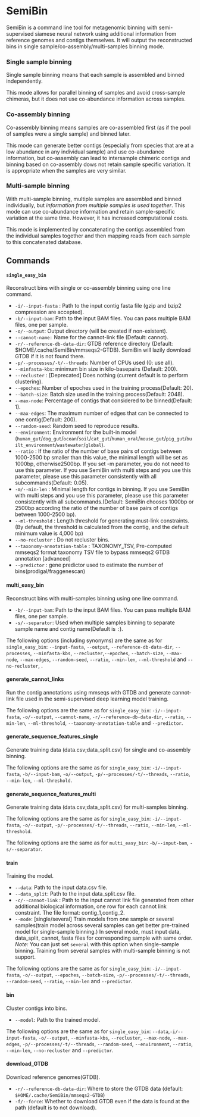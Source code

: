 # SemiBin

SemiBin is a command line tool for metagenomic binning with semi-supervised siamese neural network using additional information from reference genomes and contigs themselves. It will output the reconstructed bins in single sample/co-assembly/multi-samples binning mode.

### Single sample binning

Single sample binning means that each sample is assembled and binned
independently.

This mode allows for parallel binning of samples and avoid cross-sample
chimeras, but it does not use co-abundance information across samples.

### Co-assembly binning

Co-assembly binning means samples are co-assembled first (as if the pool of
samples were a single sample) and binned later.

This mode can generate better contigs (especially from species that are at a
low abundance in any individual sample) and use co-abundance information, but
co-assembly can lead to intersample chimeric contigs and binning based on
co-assembly dows not retain sample specific variation. It is appropriate when
the samples are very similar.

### Multi-sample binning

With multi-sample binning, multiple samples are assembled and binned
individually, but _information from multiple samples is used together_.
This mode can use co-abundance information and retain sample-specific
variation at the same time. However, it has increased computational costs.

This mode is implemented by concatenating the contigs assembled from the
individual samples together and then mapping reads from each sample to this
concatenated database.

## Commands

#### `single_easy_bin`

Reconstruct bins with single or co-assembly binning using one line command.

* `-i/--input-fasta` : Path to the input contig fasta file (gzip and bzip2 compression are accepted).
* `-b/--input-bam`: Path to the input BAM files. You can pass multiple BAM files, one per sample.
* `-o/--output`: Output directory (will be created if non-existent).
* `--cannot-name:` Name for the cannot-link file (Default: cannot).
* `-r/--reference-db-data-dir`: GTDB reference directory (Default: $HOME/.cache/SemiBin/mmseqs2-GTDB). SemiBin will lazily download GTDB if it is not found there.
* `-p/--processes/-t/--threads`: Number of CPUs used (0: use all).
* `--minfasta-kbs`: minimum bin size in kilo-basepairs (Default: 200).
* `--recluster` : [Deprecated] Does nothing (current default is to perform clustering).
* `--epoches`: Number of epoches used in the training process(Default: 20).
* `--batch-size`: Batch size used in the training process(Default: 2048).
* `--max-node`: Percentage of contigs that considered to be binned(Default: 1).
* `--max-edges`: The maximum number of edges that can be connected to one contig(Default: 200).
* `--random-seed`: Random seed to reproduce results.
* `--environment`: Environment for the built-in model (`human_gut`/`dog_gut`/`ocean`/`soil`/`cat_gut`/`human_oral`/`mouse_gut`/`pig_gut`/`built_environment`/`wastewater`/`global`).
* `--ratio` : If the ratio of the number of base pairs of contigs between 1000-2500 bp smaller than this value, the minimal length will be set as 1000bp, otherwise2500bp. If you set -m parameter, you do not need to use this parameter. If you use SemiBin with multi steps and you use this parameter, please use this parameter consistently with all subcommands(Default: 0.05). 
* `-m/--min-len` : Minimal length for contigs in binning. If you use SemiBin with multi steps and you use this parameter, please use this parameter consistently with all subcommands.(Default: SemiBin chooses 1000bp or 2500bp according the ratio of the number of base pairs of contigs between 1000-2500 bp).
* `--ml-threshold` : Length threshold for generating must-link constraints.(By default, the threshold is calculated from the contig, and the default minimum value is 4,000 bp)
* `--no-recluster` : Do not recluster bins.
* `--taxonomy-annotation-table` : TAXONOMY_TSV, Pre-computed mmseqs2 format taxonomy TSV file to bypass mmseqs2 GTDB annotation [advanced]
* `--predictor` : gene predictor used to estimate the number of bins(prodigal/fraggenescan)

#### multi_easy_bin

Reconstruct bins with multi-samples binning using one line command.

* `-b/--input-bam`: Path to the input BAM files. You can pass multiple BAM files, one per sample.
* `-s/--separator`: Used when multiple samples binning to separate sample name and contig name(Default is `:`).

The following options (including synonyms) are the same as for
`single_easy_bin`: `--input-fasta`, `--output`, `--reference-db-data-dir`,
`--processes`, `--minfasta-kbs`, `--recluster`,`--epoches`, `--batch-size`, `--max-node`, `--max-edges`, `--random-seed`, `--ratio`, `--min-len`, `--ml-threshold` and `--no-recluster`, .

#### generate_cannot_links

Run the contig annotations using mmseqs with GTDB and generate cannot-link file used in the semi-supervised deep learning model training.

The following options are the same as for `single_easy_bin`: `-i/--input-fasta`, `-o/--output`, `--cannot-name`, `-r/--reference-db-data-dir`, `--ratio`, `--min-len`, `--ml-threshold`, `--taxonomy-annotation-table` and `--predictor`.

#### generate_sequence_features_single

Generate training data (data.csv;data_split.csv) for single and co-assembly binning.

The following options are the same as for `single_easy_bin`: `-i/--input-fasta`,  `-b/--input-bam`, `-o/--output`, `-p/--processes/-t/--threads`, `--ratio`, `--min-len`, `--ml-threshold`.

#### generate_sequence_features_multi

Generate training data (data.csv;data_split.csv) for multi-samples binning.

The following options are the same as for `single_easy_bin`: `-i/--input-fasta`, `-o/--output`, `-p/--processes/-t/--threads`, `--ratio`, `--min-len`, `--ml-threshold`.

The following options are the same as for `multi_easy_bin`: `-b/--input-bam`, `-s/--separator`.

#### train ####

Training the model.

* `--data`: Path to the input data.csv file.
* `--data_split`: Path to the input data_split.csv file.
* `-c/--cannot-link` : Path to the input cannot link file generated from other additional biological information, one row for each cannot link constraint. The file format: contig_1,contig_2.
* `--mode`:  [single/several] Train models from one sample or several samples(train model across several samples can get better pre-trained model for single-sample binning.) In several mode, must input data, data_split, cannot, fasta files for corresponding sample with same order. *Note:* You can just set `several` with this option when single-sample binning. Training from several samples with multi-sample binning is not support.

The following options are the same as for `single_easy_bin`: `-i/--input-fasta`,  `-o/--output`, `--epoches`, `--batch-size`, `-p/--processes/-t/--threads`, `--random-seed`, `--ratio`, `--min-len` and `--predictor`.

#### bin

Cluster contigs into bins.

* `--model`: Path to the trained model.

The following options are the same as for `single_easy_bin`: `--data`,`-i/--input-fasta`, `-o/--output`, `--minfasta-kbs`, `--recluster`, `--max-node`, `--max-edges`, `-p/--processes/-t/--threads`, `--random-seed`, `--environment`, `--ratio`, `--min-len`, `--no-recluster` and `--predictor`.

#### download_GTDB

Download reference genomes(GTDB).

* `-r/--reference-db-data-dir`: Where to store the GTDB data (default: `$HOME/.cache/SemiBin/mmseqs2-GTDB`)
* `-f/--force`: Whether to download GTDB even if the data is found at the path (default is to not download).
